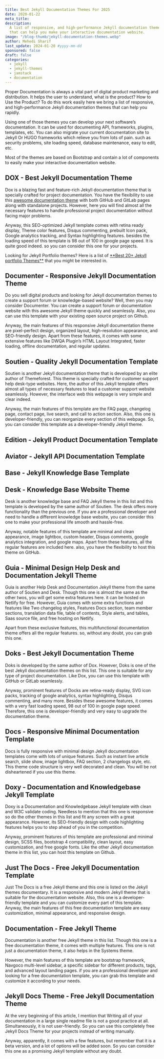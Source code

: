 ```yaml
---
title: Best Jekyll Documentation Themes For 2025
date: 2020-01-22
meta_title:
description:
  A list of responsive, and high-performance Jekyll documentation themes
  that can help you make your interactive documentation website.
image: "/blog-thumb/jekyll-documentation-themes.webp"
author: Mehedi Sharif
last_update: 2024-01-20 #yyyy-mm-dd
sponsored: false
draft: false
categories:
  - jekyll
  - jekyll-themes
  - jamstack
  - documentation
---
```


Proper Documentation is always a vital part of digital product marketing and distribution. It helps the user to understand, what is the product? How to Use the Product? To do this work easily here we bring a list of responsive, and high-performance Jekyll documentation themes that can help you rapidly.

Using one of those themes you can develop your next software’s documentation. It can be used for documenting API, frameworks, plugins, templates, etc. You can also migrate your current documentation site to Jekyll Or HUGO frameworks which relieve you from lots of pain. such as security problems, site loading speed, database maintenance, easy to edit, etc.

Most of the themes are based on Bootstrap and contain a lot of components to easily make your interactive documentation website.

## DOX - Best Jekyll Documentation Theme

<Mockup src="/blog/dox.webp" alt="dox test Jekyll Documentation Theme"/>
Dox is a blazing fast and feature-rich Jekyll documentation theme that is specially crafted for project documentation. You have the flexibility to use this <A href="/documentation-website-templates">awesome documentation theme</A>  with both GitHub and GitLab pages along with standalone projects. However, here you will find almost all the necessary features to handle professional project documentation without facing major problems.

Anyway, this SEO-optimized Jekyll template comes with retina ready display, Theme color features, Disqus commenting, prebuilt Icon pack, Google analytics tracking, and Syntax highlighting features. besides the loading speed of this template is 98 out of 100 in google page speed. It is quite good indeed. so you can consider this one for your projects.

<Download href="https://1.envato.market/QjJAb9"/>
<Demo href="https://1.envato.market/9LAnEY"/>
Looking for Jekyll Portfolio themes? Here is a list of <A href="/jekyll-portfolio-themes/">**Best 20+ Jekyll portfolio Themes**</A> that you might be interested in.

## Documenter - Responsive Jekyll Documentation Theme

<Mockup src="/blog/documenter.webp" alt="Documenter - Responsive Jekyll Documentation Themes"/>
Do you sell digital products and looking for Jekyll documentation themes to create a support forum or knowledge-based website? Well, then you may consider Documenter. You can create a support forum or documentation website with this awesome Jekyll theme quickly and seamlessly. Also, you can use this template with your existing open source project on Github.

Anyway, the main features of this responsive Jekyll documentation theme are pixel-perfect design, organized layout, high-resolution appearance, and SEO-friendly design. Apart from these features, it comes with some extensive features like DWQA Plugin’s HTML Layout Integrated, faster loading, offline documentation, and regular updates.

<Download href="https://1.envato.market/VxZBo3"/>
<Demo href="https://1.envato.market/Z6XB01"/>

## Soutien - Quality Jekyll Documentation Template

<Mockup src="/blog/soutien.webp" alt="Soutien - Quality Jekyll Documentation Templates"/>
Soutien is another Jekyll documentation theme that is developed by an elite author of Themeforest. This theme is specially crafted for customer support help desk-type websites. Here, the author of this Jekyll template offers almost all types of necessary features to lead a customer support website seamlessly. However, the interface web this webpage is very simple and clear indeed.

Anyway, the main features of this template are the FAQ page, changelog page, contact page, live search, and call to action section. Also, this one is developer-friendly, you can reorganize every section of this webpage. So, you can consider this template as a developer-friendly Jekyll theme.

<Download href="https://1.envato.market/dOLkPM"/>
<Demo href="https://1.envato.market/yqyjPV"/>

## Edition - Jekyll Product Documentation Template

<Mockup src="/blog/edition.webp" alt="edition"/>

<Download href="https://github.com/CloudCannon/edition-jekyll-template"/>
<Demo href="https://long-pig.cloudvent.net/"/>

## Aviator - Jekyll API Documentation Template

<Mockup src="/blog/aviator.webp" alt="aviator"/>

<Download href="https://github.com/CloudCannon/aviator-jekyll-template"/>
<Demo href="https://tangerine-lemon.cloudvent.net/"/>

## Base - Jekyll Knowledge Base Template

<Mockup src="/blog/base.webp" alt="base"/>

<Download href="https://github.com/CloudCannon/base-jekyll-template"/>
<Demo href="https://orange-ape.cloudvent.net/"/>

## Desk - Knowledge Base Website Theme

<Mockup src="/blog/desk.webp" alt="desk knowledge base website theme"/>
Desk is another knowledge base and FAQ Jekyll theme in this list and this template is developed by the same author of Soutien. The desk offers more functionality than the previous one. If you are a professional developer and need to handle a different knowledge base website, you can consider this one to make your professional life smooth and hassle-free.

Anyway, notable features of this template are minimal and clean appearance, image lightbox, custom header, Disqus comments, google analytics integration, and google maps. Apart from these features, all the regular features are included here. also, you have the flexibility to host this theme on GitHub.

<Download href="https://1.envato.market/APm2L1"/>
<Demo href="https://1.envato.market/GKnGrk"/>

## Guia - Minimal Design Help Desk and Documentation Jekyll Theme

<Mockup src="/blog/guia.webp" alt="Guia - Minimal Design Help Desk and Documentation Jekyll Theme"/>
Guia is another Help Desk and Documentation Jekyll theme from the same author of Soutien and Desk. Though this one is almost the same as the other twos, you will get some extra features here. it can be hosted on Netlify for free. However, Guia comes with some extra functions and features like Two changelog styles, Features Docs section, team member sections, translation data file, table of contents, Style alerts, and tables, Saas source file, and free hosting on Netlify.

Apart from these exclusive features, this multifunctional documentation theme offers all the regular features. so, without any doubt, you can grab this one.

<Download href="https://1.envato.market/YR1bvJ"/>
<Demo href="https://1.envato.market/MA52vJ"/>

## Doks - Best Jekyll Documentation Theme

<Mockup src="/blog/doks.webp" alt="doks best jekyll documentation theme"/>
Doks is developed by the same author of Dox. However, Doks is one of the best Jekyll documentation themes on this list. This one is suitable for any type of project documentation. Like Dox, you can use this template with GitHub or GitLab seamlessly.

Anyway, prominent features of Docks are retina-ready display, SVG icon packs, tracking of google analytics, syntax highlighting, Disqus commenting, and many more. Besides these awesome features, it comes with a very fast loading speed, 98 out of 100 in google page speed. Therefore, this one is developer-friendly and very easy to upgrade the documentation theme.

<Download href="https://1.envato.market/qzAmyq"/>
<Demo href="https://1.envato.market/xLyrZ3"/>

## Docs - Responsive Minimal Documentation Template

<Mockup src="/blog/docs.webp" alt="docs responsive minimal documentation template"/>
Docs is fully responsive with minimal design Jekyll documentation templates come with lots of unique features. Such as instant live article search, slide show, image lightbox, FAQ section, 2 changelogs style, etc. This theme code structure is very well decorated and clean. You will be not disheartened if you use this theme.

<Download href="https://1.envato.market/DyQO3G"/>
<Demo href="https://1.envato.market/Z6XLLK"/>

## Doxy - Documentation and Knowledgebase Jekyll Template

<Mockup src="/blog/doxy.webp" alt="doxy dcumentation and knowledgebase jekyll template"/>
Doxy is a Documentation and Knowledgebase Jekyll template with clean and W3C validate coding. Needless to mention that this one is responsive so do the other themes in this list and fit any screen with a great appearance. However, its SEO-friendly design with code highlighting features helps you to step ahead of you in the competition.

Anyway, prominent features of this template are professional and minimal design, SCSS files, bootstrap 4 compatibility, clean layout, easy customization, and free google fonts. Like the other Jekyll documentation theme in this list, you can host this template on Github.

<Download href="https://1.envato.market/191y99"/>
<Demo href="https://1.envato.market/191REd"/>

## Just The Docs - Free Jekyll Documentation Template

<Mockup src="/blog/just-the-docs.webp" alt="just the docs jekyll documentation template"/>
Just The Docs is a free Jekyll theme and this one is listed on the Jekyll themes documentary. It is a responsive and modern Jekyll theme that is suitable for the documentation website. Also, this one is a developer-friendly template and you can customize every part of this template. Anyway, the main features of this free documentation template are easy customization, minimal appearance, and responsive design.

<Download href="https://github.com/pmarsceill/just-the-docs/"/>
<Demo href="https://just-the-docs.github.io/just-the-docs/"/>

## Documentation - Free Jekyll Theme

<Mockup src="/blog/documentation.webp" alt="documentation free jekyll theme"/>
Documentation is another free Jekyll theme in this list. Though this one is a free documentation theme, it comes with multiple features. This one is not just a documentation theme, it also helps in the Systems theme.

However, the main features of this template are bootstrap framework, Navgoco multi-level sidebar, a specific sidebar for different products, tags, and advanced layout landing pages. if you are a professional developer and looking for a free documentation template, you can grab this template and customize it according to your needs.

<Download href="https://github.com/tomjoht/documentation-theme-jekyll/"/>
<Demo href="https://idratherbewriting.com/documentation-theme-jekyll/"/>

## Jekyll Docs Theme - Free Jekyll Documentation Theme

<Mockup src="/blog/jekyll-docs-theme.webp" alt="jekyll docs theme free jekyll documentation theme"/>
At the very beginning of this article, I mention that Writing all of your documentation in a large single readme file is not a good practice at all. Simultaneously, it is not user-friendly. So you can use this completely free Jekyll Docs Theme for your projects instead of writing manually.

Anyway, apparently, it comes with a few features, but remember that it is a beta version, and a lot of options will be added soon. So you can consider this one as a promising Jekyll template without any doubt.

<Download href="https://github.com/allejo/jekyll-docs-theme/"/>
<Demo href="https://projects.allejo.io/jekyll-docs-theme/"/>

<Disclaimer />
